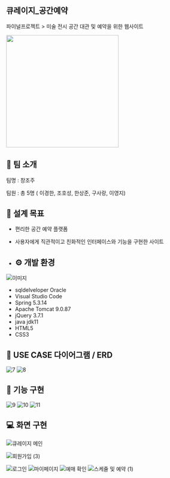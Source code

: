 ## 큐레이지_공간예약
파이널프로젝트 > 미술 전시 공간 대관 및 예약을 위한 웹사이트

<img src="https://github.com/lutina15/Curaeasy_ArtReserve/blob/main/Curaeasy/src/main/webapp/resources/images/logo2.png " width="300" />

## 👥 팀 소개
팀명 : 창조주

팀원 : 총 5명 ( 이경한, 조호성, 한상준, 구사랑, 이영지)

## 🚩 설계 목표

- 편리한 공간 예약 플랫폼
- 사용자에게 직관적이고 친화적인 인터페이스와 기능을 구현한 사이트

- ## ⚙️ 개발 환경
![이미지](https://github.com/user-attachments/assets/a3885e0e-fa8e-4410-8c29-d4a79507249e)
- sqldelveloper Oracle
- Visual Studio Code
- Spring 5.3.14
- Apache Tomcat 9.0.87
- jQuery 3.7.1
- java jdk11
- HTML5
- CSS3


 ## 📝 USE CASE 다이어그램 / ERD
![7](https://github.com/user-attachments/assets/f3d3c5a2-ea9c-4843-a33e-cee74332b9ab)
![8](https://github.com/user-attachments/assets/a34dd47a-1267-47e5-afdb-ed766b9d0586)

## 📄 기능 구현
![9](https://github.com/user-attachments/assets/57fdeed8-3631-47f7-9c65-a8b3cd684080)
![10](https://github.com/user-attachments/assets/1a982fee-e34c-4e17-ab73-d9b5effda938)
![11](https://github.com/user-attachments/assets/94db4300-c66a-434c-9cfc-c183343d9f5c)

## 💻 화면 구현

![큐레이지 메인](https://github.com/user-attachments/assets/da8cadec-1004-45c7-b2f3-1c11dfc9dda5)

![회원가입 (3)](https://github.com/user-attachments/assets/7b062d6e-bb46-4191-93ec-47e30f70e0cf)


![로그인](https://github.com/user-attachments/assets/1aad4f12-b9e6-4358-8cb6-87b8724dd056)
![마이페이지](https://github.com/user-attachments/assets/2c718e23-1da1-45bb-9289-9469d086a444)
![예매 확인](https://github.com/user-attachments/assets/d3b06165-9108-42ed-8430-1280fbd74111)
![스케쥴 및 예약 (1)](https://github.com/user-attachments/assets/ee1e48b5-bafd-43b0-8716-896d3c18d308)

